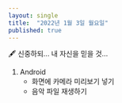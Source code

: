 ```yaml
---
layout: single
title:  "2022년 1월 3일 월요일"
published: true
---
```


🖋️ 신중하되... 내 자신을 믿을 것...

1. Android
   - 화면에 카메라 미리보기 넣기
   - 음악 파일 재생하기

